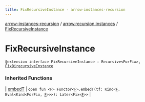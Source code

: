 ```yaml
---
title: FixRecursiveInstance - arrow-instances-recursion
---
```


[arrow-instances-recursion](../index.html) / [arrow.recursion.instances](index.html) / [FixRecursiveInstance](./-fix-recursive-instance.html)

# FixRecursiveInstance

`@extension interface FixRecursiveInstance : Recursive<ForFix>, `[`FixBirecursiveInstance`](-fix-birecursive-instance/index.html)

### Inherited Functions

| [embedT](-fix-birecursive-instance/embed-t.html) | `open fun <F> Functor<`[`F`](-fix-birecursive-instance/embed-t.html#F)`>.embedT(tf: Kind<`[`F`](-fix-birecursive-instance/embed-t.html#F)`, Eval<Kind<ForFix, `[`F`](-fix-birecursive-instance/embed-t.html#F)`>>>): Later<Fix<`[`F`](-fix-birecursive-instance/embed-t.html#F)`>>` |

